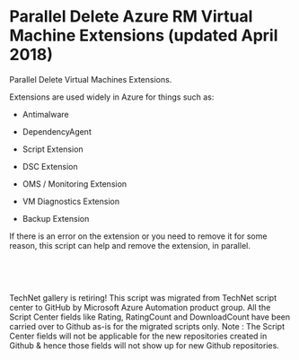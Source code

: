 ﻿Parallel Delete Azure RM Virtual Machine Extensions (updated April 2018)
========================================================================

            

Parallel Delete Virtual Machines Extensions.


Extensions are used widely in Azure for things such as:


- Antimalware


- DependencyAgent


- Script Extension


- DSC Extension


- OMS / Monitoring Extension


- VM Diagnostics Extension


- Backup Extension


If there is an error on the extension or you need to remove it for some reason, this script can help and remove the extension, in parallel.


 

 

        
    
TechNet gallery is retiring! This script was migrated from TechNet script center to GitHub by Microsoft Azure Automation product group. All the Script Center fields like Rating, RatingCount and DownloadCount have been carried over to Github as-is for the migrated scripts only. Note : The Script Center fields will not be applicable for the new repositories created in Github & hence those fields will not show up for new Github repositories.
